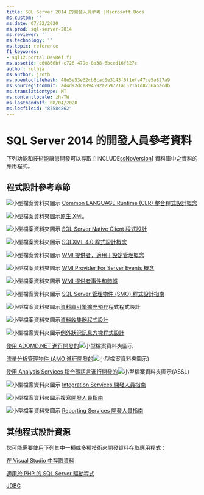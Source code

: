 ```yaml
---
title: SQL Server 2014 的開發人員參考 |Microsoft Docs
ms.custom: ''
ms.date: 07/22/2020
ms.prod: sql-server-2014
ms.reviewer: ''
ms.technology: ''
ms.topic: reference
f1_keywords:
- sql12.portal.DevRef.f1
ms.assetid: e60866bf-c726-479e-8a38-6bced16f527c
author: rothja
ms.author: jroth
ms.openlocfilehash: 48e5e53e32cb8cad0e3143f6f1efa47ce5a827a9
ms.sourcegitcommit: ad4d92dce894592a259721a1571b1d8736abacdb
ms.translationtype: MT
ms.contentlocale: zh-TW
ms.lasthandoff: 08/04/2020
ms.locfileid: "87584862"
---
```

# <a name="developer-reference-for-sql-server-2014"></a>SQL Server 2014 的開發人員參考資料

  下列功能和技術能讓您開發可以存取 [!INCLUDE[ssNoVersion](../includes/ssnoversion-md.md)] 資料庫中之資料的應用程式。  
  
## <a name="programming-reference-sections"></a>程式設計參考章節  

 ![小型檔案資料夾圖示](../integration-services/media/filefolder-small.gif "小型檔案資料夾圖示") [Common LANGUAGE Runtime &#40;CLR&#41; 整合程式設計概念](../relational-databases/clr-integration/common-language-runtime-clr-integration-programming-concepts.md)  
  
 ![小型檔案資料夾圖示](../integration-services/media/filefolder-small.gif "小型檔案資料夾圖示")[原生 XML](https://technet.microsoft.com/library/ms191274.aspx)  
  
 ![小型檔案資料夾圖示](../integration-services/media/filefolder-small.gif "小型檔案資料夾圖示") [SQL Server Native Client 程式設計](../relational-databases/native-client/sql-server-native-client-programming.md)  
  
 ![小型檔案資料夾圖示](../integration-services/media/filefolder-small.gif "小型檔案資料夾圖示") [SQLXML 4.0 程式設計概念](../relational-databases/sqlxml/sqlxml-4-0-programming-concepts.md)  
  
 ![小型檔案資料夾圖示](../integration-services/media/filefolder-small.gif "小型檔案資料夾圖示") [WMI 提供者，適用于設定管理概念](../relational-databases/wmi-provider-configuration/wmi-provider-for-configuration-management.md)  
  
 ![小型檔案資料夾圖示](../integration-services/media/filefolder-small.gif "小型檔案資料夾圖示") [WMI Provider For Server Events 概念](../relational-databases/wmi-provider-server-events/wmi-provider-for-server-events-concepts.md)  
  
 ![小型檔案資料夾圖示](../integration-services/media/filefolder-small.gif "小型檔案資料夾圖示") [WMI 提供者事件和錯誤](../relational-databases/native-client-ole-db-errors/errors.md)  
  
 ![小型檔案資料夾圖示](../integration-services/media/filefolder-small.gif "小型檔案資料夾圖示") [SQL Server 管理物件 &#40;SMO&#41; 程式設計指南](../relational-databases/server-management-objects-smo/sql-server-management-objects-smo-programming-guide.md)  
  
 ![小型檔案資料夾圖示](../integration-services/media/filefolder-small.gif "小型檔案資料夾圖示")[資料庫引擎擴充預存](../relational-databases/database-engine-extended-stored-procedure-programming.md)程式程式設計  
  
 ![小型檔案資料夾圖示](../integration-services/media/filefolder-small.gif "小型檔案資料夾圖示")[資料收集器程式設計](../database-engine/dev-guide/data-collector-programming.md)  
  
 ![小型檔案資料夾圖示](../integration-services/media/filefolder-small.gif "小型檔案資料夾圖示")[例外狀況訊息方塊程式設計](../database-engine/dev-guide/exception-message-box-programming.md)  
  
 [使用 ADOMD.NET 進行開發的](https://docs.microsoft.com/bi-reference/adomd/developing-with-adomd-net)![小型檔案資料夾圖示](../integration-services/media/filefolder-small.gif "小型檔案資料夾圖示")  
  
 [流量分析管理物件 &#40;AMO 進行開發的](https://docs.microsoft.com/bi-reference/amo/developing-with-analysis-management-objects-amo)![小型檔案資料夾圖示](../integration-services/media/filefolder-small.gif "小型檔案資料夾圖示")&#41;  
  
 [使用 Analysis Services 指令碼語言進行開發的](https://docs.microsoft.com/analysis-services/multidimensional-models/scripting-language-assl/developing-with-analysis-services-scripting-language-assl)![小型檔案資料夾圖示](../integration-services/media/filefolder-small.gif "小型檔案資料夾圖示")&#40;ASSL&#41;  
  
 ![小型檔案資料夾圖示](../integration-services/media/filefolder-small.gif "小型檔案資料夾圖示") [Integration Services 開發人員指南](../integration-services/integration-services-developer-documentation.md)  
  
 ![小型檔案資料夾圖示](../integration-services/media/filefolder-small.gif "小型檔案資料夾圖示")複寫[開發人員指南](../relational-databases/replication/concepts/replication-developer-documentation.md)  
  
 ![小型檔案資料夾圖示](../integration-services/media/filefolder-small.gif "小型檔案資料夾圖示") [Reporting Services 開發人員指南](../reporting-services/reporting-services-features-and-tasks-ssrs.md)  
  
## <a name="other-programming-resources"></a>其他程式設計資源  

 您可能需要使用下列其中一種或多種技術來開發資料存取應用程式：  
  
 [在 Visual Studio 中存取資料](https://go.microsoft.com/fwlink/?LinkId=129902)  
  
 [適用於 PHP 的 SQL Server 驅動程式](https://go.microsoft.com/fwlink/?LinkID=119889)  
  
 [JDBC](https://go.microsoft.com/fwlink/?LinkId=129903)  
  
  
